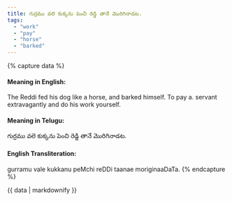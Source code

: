 ```yaml
---
title: గుర్రము వలె కుక్కను పెంచి రెడ్డి తానే మొరిగినాడట.
tags:
  - "work"
  - "pay"
  - "horse"
  - "barked"
---
```


{% capture data %}
#### Meaning in English:
The Reddi fed his dog like a horse, and barked himself.
To pay a. servant extravagantly and do his work yourself.

#### Meaning in Telugu:
గుర్రము వలె కుక్కను పెంచి రెడ్డి తానే మొరిగినాడట.

#### English Transliteration:
gurramu vale kukkanu peMchi reDDi taanae moriginaaDaTa.
{% endcapture %}

{{ data | markdownify }}

